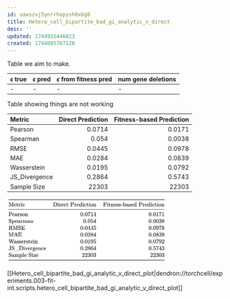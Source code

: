 ```yaml
---
id: uawszvj5ynrrhopysh0xbg8
title: Hetero_cell_bipartite_bad_gi_analytic_v_direct
desc: ''
updated: 1744955446023
created: 1744085767128
---
```

Table we aim to make.

| $\epsilon$ true | $\epsilon$ pred | $\epsilon$ from fitness pred | num gene deletions |
|:----------------|:----------------|:-----------------------------|:-------------------|
| -               | -               | -                            | -                  |

Table showing things are not working

| Metric        |   Direct Prediction |   Fitness-based Prediction |
|:--------------|--------------------:|---------------------------:|
| Pearson       |              0.0714 |                     0.0171 |
| Spearman      |              0.054  |                     0.0038 |
| RMSE          |              0.0445 |                     0.0978 |
| MAE           |              0.0284 |                     0.0839 |
| Wasserstein   |              0.0195 |                     0.0792 |
| JS_Divergence |              0.2864 |                     0.5743 |
| Sample Size   |          22303      |                 22303      |

![](./assets/images/experiments.003-fit-int.scripts.hetero_cell_bipartite_bad_gi_analytic_v_direct.md.Table.png)

[[Hetero_cell_bipartite_bad_gi_analytic_v_direct_plot|dendron://torchcell/experiments.003-fit-int.scripts.hetero_cell_bipartite_bad_gi_analytic_v_direct_plot]]